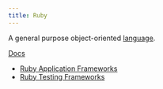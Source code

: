 ```yaml
---
title: Ruby
---
```


A general purpose object-oriented [language](Programming-Languages).

[Docs](http://ruby-doc.org/core-2.2.3/)

* [Ruby Application Frameworks](Ruby-Application-Frameworks)
* [Ruby Testing Frameworks](Ruby-Testing-Frameworks)